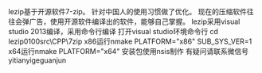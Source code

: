 lezip基于开源软件7-zip。
针对中国人的使用习惯做了优化。
现在的压缩软件往往会弹广告，使用开源软件编译出的软件，能够自己掌握。
lezip采用visual studio 2013编译，采用命令行编译
打开visual studio环境命令行
cd lezip0100src\CPP\7zip
x86运行nmake PLATFORM="x86" SUB_SYS_VER=1
x64运行nmake PLATFORM="x64"
安装包使用nsis制作
有疑问请联系微信号yitianyigeguanjun
